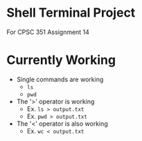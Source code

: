 # Shell Terminal Project
For CPSC 351 Assignment 14

# Currently Working
- Single commands are working
    - `ls`  
    - `pwd`  
- The '>' operator is working
    - Ex. `ls > output.txt`  
    - Ex.  `pwd > output.txt`  
- The '<' operator is also working
    - Ex. `wc < output.txt`
   